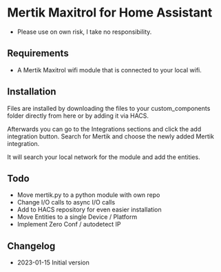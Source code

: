 # Mertik Maxitrol for Home Assistant
- Please use on own risk, I take no responsibility.

## Requirements
- A Mertik Maxitrol wifi module that is connected to your local wifi.

## Installation
Files are installed by downloading the files to your custom_components folder directly from here or by adding it via HACS.

Afterwards you can go to the Integrations sections and click the add integration button. Search for Mertik and choose the newly added Mertik integration.

It will search your local network for the module and add the entities.

## Todo
- Move mertik.py to a python module with own repo
- Change I/O calls to async I/O calls
- Add to HACS repository for even easier installation
- Move Entities to a single Device / Platform
- Implement Zero Conf / autodetect IP

## Changelog
- 2023-01-15 Initial version

